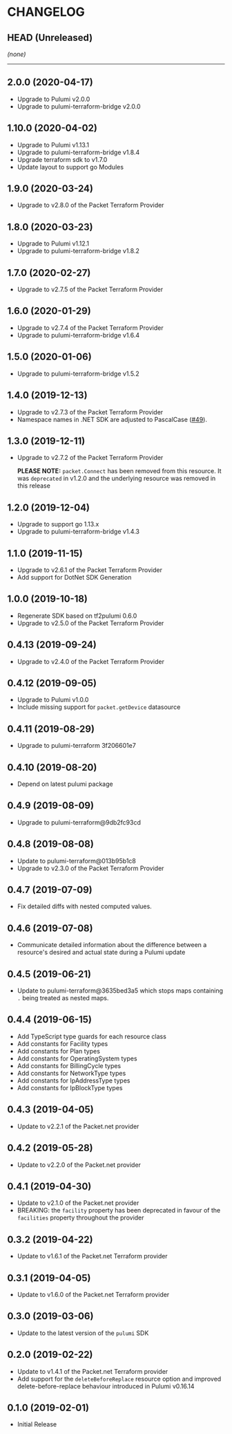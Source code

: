 CHANGELOG
=========

## HEAD (Unreleased)
_(none)_

---

## 2.0.0 (2020-04-17)
* Upgrade to Pulumi v2.0.0
* Upgrade to pulumi-terraform-bridge v2.0.0

## 1.10.0 (2020-04-02)
* Upgrade to Pulumi v1.13.1
* Upgrade to pulumi-terraform-bridge v1.8.4
* Upgrade terraform sdk to v1.7.0
* Update layout to support go Modules

## 1.9.0 (2020-03-24)
* Upgrade to v2.8.0 of the Packet Terraform Provider

## 1.8.0 (2020-03-23)
* Upgrade to Pulumi v1.12.1
* Upgrade to pulumi-terraform-bridge v1.8.2

## 1.7.0 (2020-02-27)
* Upgrade to v2.7.5 of the Packet Terraform Provider

## 1.6.0 (2020-01-29)
* Upgrade to v2.7.4 of the Packet Terraform Provider
* Upgrade to pulumi-terraform-bridge v1.6.4

## 1.5.0 (2020-01-06)
* Upgrade to pulumi-terraform-bridge v1.5.2

## 1.4.0 (2019-12-13)
* Upgrade to v2.7.3 of the Packet Terraform Provider
* Namespace names in .NET SDK are adjusted to PascalCase
([#49](https://github.com/pulumi/pulumi-packet/pull/49)).

## 1.3.0 (2019-12-11)
* Upgrade to v2.7.2 of the Packet Terraform Provider

  **PLEASE NOTE:**
  `packet.Connect` has been removed from this resource. It was `deprecated` in
  v1.2.0 and the underlying resource was removed in this release

## 1.2.0 (2019-12-04)
* Upgrade to support go 1.13.x
* Upgrade to pulumi-terraform-bridge v1.4.3

## 1.1.0 (2019-11-15)
* Upgrade to v2.6.1 of the Packet Terraform Provider
* Add support for DotNet SDK Generation

## 1.0.0 (2019-10-18)
* Regenerate SDK based on tf2pulumi 0.6.0
* Upgrade to v2.5.0 of the Packet Terraform Provider

## 0.4.13 (2019-09-24)
* Upgrade to v2.4.0 of the Packet Terraform Provider

## 0.4.12 (2019-09-05)
* Upgrade to Pulumi v1.0.0
* Include missing support for `packet.getDevice` datasource

## 0.4.11 (2019-08-29)
* Upgrade to pulumi-terraform 3f206601e7

## 0.4.10 (2019-08-20)
* Depend on latest pulumi package

## 0.4.9 (2019-08-09)
* Upgrade to pulumi-terraform@9db2fc93cd

## 0.4.8 (2019-08-08)
* Update to pulumi-terraform@013b95b1c8
* Upgrade to v2.3.0 of the Packet Terraform Provider

## 0.4.7 (2019-07-09)
* Fix detailed diffs with nested computed values.

## 0.4.6 (2019-07-08)
* Communicate detailed information about the difference between a resource's desired and actual state during a Pulumi update

## 0.4.5 (2019-06-21)
* Update to pulumi-terraform@3635bed3a5 which stops maps containing `.` being treated as nested maps.

## 0.4.4 (2019-06-15)
* Add TypeScript type guards for each resource class
* Add constants for Facility types
* Add constants for Plan types
* Add constants for OperatingSystem types
* Add constants for BillingCycle types
* Add constants for NetworkType types
* Add constants for IpAddressType types
* Add constants for IpBlockType types

## 0.4.3 (2019-04-05)
* Update to v2.2.1 of the Packet.net provider

## 0.4.2 (2019-05-28)
* Update to v2.2.0 of the Packet.net provider

## 0.4.1 (2019-04-30)
* Update to v2.1.0 of the Packet.net provider
* BREAKING: the `facility` property has been deprecated in favour of the `facilities` property throughout the provider

## 0.3.2 (2019-04-22)
* Update to v1.6.1 of the Packet.net Terraform provider

## 0.3.1 (2019-04-05)
* Update to v1.6.0 of the Packet.net Terraform provider

## 0.3.0 (2019-03-06)
* Update to the latest version of the `pulumi` SDK

## 0.2.0 (2019-02-22)
* Update to v1.4.1 of the Packet.net Terraform provider
* Add support for the `deleteBeforeReplace` resource option and improved delete-before-replace behaviour introduced in Pulumi v0.16.14

## 0.1.0 (2019-02-01)
* Initial Release
